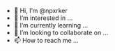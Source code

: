 - 👋 Hi, I’m @npxrker
- 👀 I’m interested in ...
- 🌱 I’m currently learning ...
- 💞️ I’m looking to collaborate on ...
- 📫 How to reach me ...

<!---
npxrker/npxrker is a ✨ special ✨ repository because its `README.md` (this file) appears on your GitHub profile.
You can click the Preview link to take a look at your changes.
--->
